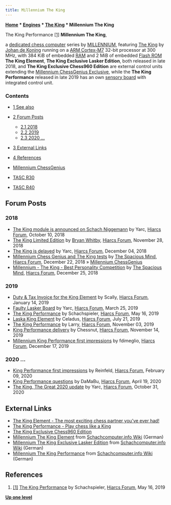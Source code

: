 ```yaml
---
title: Millennium The King
---
```

**[Home](Home "Home") \* [Engines](Engines "Engines") \* [The King](The_King "The King") \* Millennium The King**



 [](https://www.hiarcs.net/forums/viewtopic.php?t=9540) The King Performance <a id="cite-note-1" href="#cite-ref-1">[1]</a> 
**Millennium The King**,  

a [dedicated chess computer](Dedicated_Chess_Computers "Dedicated Chess Computers") series by [MILLENNIUM](Millennium_2000_GmbH "Millennium 2000 GmbH"), featuring [The King](The_King "The King") by [Johan de Koning](Johan_de_Koning "Johan de Koning") running on a [ARM Cortex-M7](index.php?title=ARM_Cortex-M&action=edit&redlink=1 "ARM Cortex-M (page does not exist)") 32-bit processor at 300 MHz, with 384 KiB of embedded [RAM](Memory#RAM "Memory") and 2 MiB of embedded [Flash ROM](Memory#ROM "Memory")
**The King Element**, **The King Exclusive Lasker Edition**, both released in late 2018, and **The King Exclusive Chess960 Edition** are external control units extending the [Millennium ChessGenius Exclusive](Millennium_ChessGenius "Millennium ChessGenius"), 
while the **The King Performance** released in late 2019 has an own [sensory board](Sensory_Board "Sensory Board") with integrated control unit.



### Contents


* [1 See also](#see-also)
* [2 Forum Posts](#forum-posts)
	+ [2.1 2018](#2018)
	+ [2.2 2019](#2019)
	+ [2.3 2020 ...](#2020-...)
* [3 External Links](#external-links)
* [4 References](#references)






* [Millennium ChessGenius](Millennium_ChessGenius "Millennium ChessGenius")
* [TASC R30](TASC_R30 "TASC R30")
* [TASC R40](TASC_R40 "TASC R40")


## Forum Posts


### 2018


* [The King module is announced on Schach Niggemann](https://www.hiarcs.net/forums/viewtopic.php?t=9152) by Yarc, [Hiarcs Forum](Computer_Chess_Forums "Computer Chess Forums"), October 10, 2018
* [The King Limited Edition](https://www.hiarcs.net/forums/viewtopic.php?t=9225) by [Bryan Whitby](index.php?title=Bryan_Whitby&action=edit&redlink=1 "Bryan Whitby (page does not exist)"), [Hiarcs Forum](Computer_Chess_Forums "Computer Chess Forums"), November 28, 2018
* [The King is delayed](https://www.hiarcs.net/forums/viewtopic.php?t=9234) by Yarc, [Hiarcs Forum](Computer_Chess_Forums "Computer Chess Forums"), December 04, 2018
* [Millennium Chess Genius and The King tests](https://www.hiarcs.net/forums/viewtopic.php?t=9277) by [The Spacious Mind](The_Spacious_Mind "The Spacious Mind"), [Hiarcs Forum](Computer_Chess_Forums "Computer Chess Forums"), December 22, 2018 » [Millennium ChessGenius](Millennium_ChessGenius "Millennium ChessGenius")
* [Millennium - The King - Best Personality Competition](https://www.hiarcs.net/forums/viewtopic.php?t=9287) by [The Spacious Mind](The_Spacious_Mind "The Spacious Mind"), [Hiarcs Forum](Computer_Chess_Forums "Computer Chess Forums"), December 25, 2018


### 2019


* [Duty & Tax Invoice for the King Element](https://www.hiarcs.net/forums/viewtopic.php?t=9327) by Scally, [Hiarcs Forum](Computer_Chess_Forums "Computer Chess Forums"), January 14, 2019
* [Faulty Lasker Board](https://www.hiarcs.net/forums/viewtopic.php?t=9450) by Yarc, [Hiarcs Forum](Computer_Chess_Forums "Computer Chess Forums"), March 25, 2019
* [The King Performance](https://www.hiarcs.net/forums/viewtopic.php?t=9540) by Schachspieler, [Hiarcs Forum](Computer_Chess_Forums "Computer Chess Forums"), May 16, 2019
* [Laska King Element](https://www.hiarcs.net/forums/viewtopic.php?t=9637) by Celadus, [Hiarcs Forum](Computer_Chess_Forums "Computer Chess Forums"), July 21, 2019
* [The King Performance](https://www.hiarcs.net/forums/viewtopic.php?t=9752) by Larry, [Hiarcs Forum](Computer_Chess_Forums "Computer Chess Forums"), November 03, 2019
* [King Performance delivery](https://www.hiarcs.net/forums/viewtopic.php?t=9763) by Chessnut, [Hiarcs Forum](Computer_Chess_Forums "Computer Chess Forums"), November 14, 2019
* [Millennium King Performance first impressions](https://www.hiarcs.net/forums/viewtopic.php?t=9817) by fdimeglio, [Hiarcs Forum](Computer_Chess_Forums "Computer Chess Forums"), December 17, 2019


### 2020 ...


* [King Performance first impressions](https://www.hiarcs.net/forums/viewtopic.php?t=9889) by Reinfeld, [Hiarcs Forum](Computer_Chess_Forums "Computer Chess Forums"), February 09, 2020
* [King Performance questions](https://www.hiarcs.net/forums/viewtopic.php?t=9965) by DaMaBu, [Hiarcs Forum](Computer_Chess_Forums "Computer Chess Forums"), April 19, 2020
* [The King, The Great 2020 update](https://www.hiarcs.net/forums/viewtopic.php?t=10200) by Yarc, [Hiarcs Forum](Computer_Chess_Forums "Computer Chess Forums"), October 31, 2020


## External Links


* [The King Element - The most exciting chess partner you’ve ever had!](https://computerchess.com/en/the-king-element-2/)
* [The King Performance - Play chess like a King](https://computerchess.com/en/the-king-performance-2/)
* [The King Exclusive Chess960 Edition](https://computerchess.com/en/the-king-exclusive-chess960-edition-2/)
* [Millennium The King Element](https://www.schach-computer.info/wiki/index.php?title=Millennium_The_King_Element) from [Schachcomputer.info Wiki](https://www.schach-computer.info/wiki/index.php/Hauptseite_En) (German)
* [Millennium The King Exclusive Lasker Edition](https://www.schach-computer.info/wiki/index.php?title=Millennium_The_King_Exclusive_Lasker_Edition) from [Schachcomputer.info Wiki](https://www.schach-computer.info/wiki/index.php/Hauptseite_En) (German)
* [Millennium The King Performance](https://www.schach-computer.info/wiki/index.php?title=Millennium_The_King_Performance) from [Schachcomputer.info Wiki](https://www.schach-computer.info/wiki/index.php/Hauptseite_En) (German)


## References


1. <a id="cite-ref-1" href="#cite-note-1">[1]</a> [The King Performance](https://www.hiarcs.net/forums/viewtopic.php?t=9540) by Schachspieler, [Hiarcs Forum](Computer_Chess_Forums "Computer Chess Forums"), May 16, 2019

**[Up one level](The_King "The King")**







 
